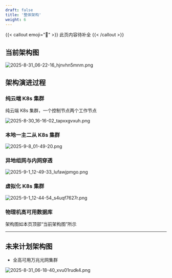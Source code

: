 ```yaml
---
draft: false
title: '整体架构'
weight: 6
---
```


{{< callout emoji="🚧" >}}
  此页内容待补全
{{< /callout >}}


## 当前架构图

![2025-8-31_06-22-16_hjnvhn5mnm.png](https://cdn.tsanfer.com/image/2025-8-31_06-22-16_hjnvhn5mnm.png "系统整体架构图")​​

## 架构演进过程

### 纯云端 K8s 集群

纯云端 K8s 集群，一个控制节点两个工作节点

![2025-8-30_16-16-02_tapxxgvxuh.png](https://cdn.tsanfer.com/image/2025-8-30_16-16-02_tapxxgvxuh.png "纯云端 K8s 集群 - 架构图")

### 本地一主二从 K8s 集群

![2025-9-8_01-49-20.png](https://cdn.tsanfer.com/image/2025-9-8_01-49-20.png "本地一主二从 K8s 集群 - 架构图")​​

### 异地组网与内网穿透

![2025-9-1_12-49-33_lufawjpmgo.png](https://cdn.tsanfer.com/image/2025-9-1_12-49-33_lufawjpmgo.png "加入异地组网与内网穿透 - 架构图")​​

### 虚拟化 K8s 集群

![2025-9-1_12-44-54_s4uqf7627r.png](https://cdn.tsanfer.com/image/2025-9-1_12-44-54_s4uqf7627r.png "虚拟化 K8s 集群 - 架构图")​​

### 物理机高可用数据库

架构图如本页顶部“当前架构图”所示

---

## 未来计划架构图

- 全高可用万兆光网集群

![2025-8-31_06-18-40_xvu01rudk4.png](https://cdn.tsanfer.com/image/2025-8-31_06-18-40_xvu01rudk4.png "未来计划 - 全高可用万兆光网集群")

‍
